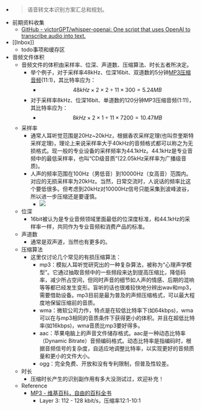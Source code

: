 - > 语音转文本识别方案汇总和规划。
- 前期资料收集
    - [GitHub - victorGPT/whisper-openai: One script that uses OpenAI to transcribe audio into text.](https://github.com/victorGPT/whisper-openai/)
- [[Inbox]]
    - todo事项和缓存区
- 音频文件体积
    - 音频文件的体积由采样率、位深、声道数、压缩算法、时长五者所决定。
        - 举个例子，对于采样率48kHz、位深16bit、双道数的5分钟[MP3压缩音频](((OOoG9jh6_)))(11:1)，其比特率应为：
            - $$48kHz \times 2 \times 2 \div 11 \times 300 = 5.24MB$$
        - 对于采样率8kHz、位深16bit、单道数的120分钟MP3压缩音频(1:11)，其比特率应为：
            - $$8kHz \times 2 \times 1 \div 11 \times 7200 = 10.47MB$$
    - 采样率
        - 通常人耳听觉范围是20Hz~20kHz，根据香农采样定理(也叫奈奎斯特采样定理)，理论上来说采样率大于40kHz的音频格式都可以称之为无损格式。现一般的专业设备的采样频率为44.1kHz。44.1kHz是专业音频中的最低采样率，也叫“CD级音质”(22.05kHz采样率为广播级音质)。
        - 人声的频率范围在100Hz（男低音）到10000Hz（女高音）范围内。对应的无损采样率为20kHz。当然，日常交流时，人说话的频率比这个要低很多。但考虑到20kHz对10000Hz信号只能采集到波峰波谷，所以进一步压缩还是要谨慎。
            - ![](https://firebasestorage.googleapis.com/v0/b/firescript-577a2.appspot.com/o/imgs%2Fapp%2FInsightSphere%2Fpo4bKh0-fM.png?alt=media&token=4340ba1c-a800-40ea-b6db-16e9e7cd274c)
    - 位深
        - 16bit被认为是专业音频领域里面最低的位深度标准，和44.1kHz的采样率一样，共同作为专业音频和消费产品的标准。
    - 声道数
        - 通常是双声道，当然也有更多的。
    - 压缩算法
        - 这里仅讨论几个常见的有损压缩算法：
            - mp3：模拟人耳听觉研究出的一种复杂算法，被称为“心理声学模型”。它通过抽取音频中的一些频段来达到提高压缩比，降低码率，减少所占空间，但同时声音的细节如人声的情感、后期的混响等等都已经发生变形。盲听的话也很难较快地分辨出wav和mp3，需要借助设备。mp3目前是最为普及的声频压缩格式，可以最大程度地保留压缩前的音质。
            - wma：微软公司力作，特点是在较低比特率下(如64kbps)，wma可以在与mp3相同的音质条件下获得更小的体积。并且在超低比特率(如16kbps)，wma音质比mp3要好得多。
            - aac：苹果电脑上的声音文件储存格式。aac是一种动态比特率（Dynamic Bitrate）音频编码格式。动态比特率是指编码时，根据音频信号的复杂度，自适应地调整比特率，以实现更好的音频质量和更小的文件大小。
            - ogg：完全免费、开放和没有专利限制，但普及性较差。
    - 时长
        - 压缩时长产生的识别副作用有多大没测试过，欢迎补充！
    - Reference
        - [MP3 - 维基百科，自由的百科全书](https://zh.wikipedia.org/zh-cn/MP3#MP3的音频品質)
            - Layer 3: 112 - 128 kbit/s，压缩率12:1-10:1
